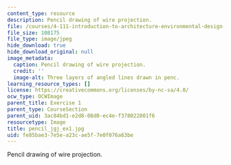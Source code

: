 ```yaml
---
content_type: resource
description: Pencil drawing of wire projection.
file: /courses/4-111-introduction-to-architecture-environmental-design-spring-2014/fe85bae37e5ea23cae5f7e0f076a63be_pencil_jgj_ex1.jpg
file_size: 108175
file_type: image/jpeg
hide_download: true
hide_download_original: null
image_metadata:
  caption: Pencil drawing of wire projection.
  credit: ''
  image-alt: Three layers of angled lines drawn in penc.
learning_resource_types: []
license: https://creativecommons.org/licenses/by-nc-sa/4.0/
ocw_type: OCWImage
parent_title: Exercise 1
parent_type: CourseSection
parent_uid: 3ac84bd1-e2d8-08d0-ec4e-f378022801f6
resourcetype: Image
title: pencil_jgj_ex1.jpg
uid: fe85bae3-7e5e-a23c-ae5f-7e0f076a63be
---
```

Pencil drawing of wire projection.